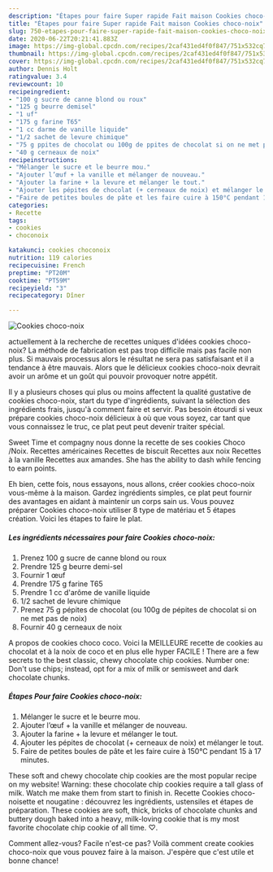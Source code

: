 ```yaml
---
description: "Étapes pour faire Super rapide Fait maison Cookies choco-noix"
title: "Étapes pour faire Super rapide Fait maison Cookies choco-noix"
slug: 750-etapes-pour-faire-super-rapide-fait-maison-cookies-choco-noix
date: 2020-06-22T20:21:41.883Z
image: https://img-global.cpcdn.com/recipes/2caf431ed4f0f847/751x532cq70/cookies-choco-noix-photo-principale-de-la-recette.jpg
thumbnail: https://img-global.cpcdn.com/recipes/2caf431ed4f0f847/751x532cq70/cookies-choco-noix-photo-principale-de-la-recette.jpg
cover: https://img-global.cpcdn.com/recipes/2caf431ed4f0f847/751x532cq70/cookies-choco-noix-photo-principale-de-la-recette.jpg
author: Dennis Holt
ratingvalue: 3.4
reviewcount: 10
recipeingredient:
- "100 g sucre de canne blond ou roux"
- "125 g beurre demisel"
- "1 uf"
- "175 g farine T65"
- "1 cc darme de vanille liquide"
- "1/2 sachet de levure chimique"
- "75 g ppites de chocolat ou 100g de ppites de chocolat si on ne met pas de noix"
- "40 g cerneaux de noix"
recipeinstructions:
- "Mélanger le sucre et le beurre mou."
- "Ajouter l’œuf + la vanille et mélanger de nouveau."
- "Ajouter la farine + la levure et mélanger le tout."
- "Ajouter les pépites de chocolat (+ cerneaux de noix) et mélanger le tout."
- "Faire de petites boules de pâte et les faire cuire à 150°C pendant 15 à 17 minutes."
categories:
- Recette
tags:
- cookies
- choconoix

katakunci: cookies choconoix 
nutrition: 119 calories
recipecuisine: French
preptime: "PT20M"
cooktime: "PT59M"
recipeyield: "3"
recipecategory: Dîner

---
```



![Cookies choco-noix](https://img-global.cpcdn.com/recipes/2caf431ed4f0f847/751x532cq70/cookies-choco-noix-photo-principale-de-la-recette.jpg)

actuellement à la recherche de recettes uniques d'idées cookies choco-noix? La méthode de fabrication est pas trop difficile mais pas facile non plus. Si mauvais processus alors le résultat ne sera pas satisfaisant et il a tendance à être mauvais. Alors que le délicieux cookies choco-noix devrait avoir un arôme et un goût qui pouvoir provoquer notre appétit.

Il y a plusieurs choses qui plus ou moins affectent la qualité gustative de cookies choco-noix, start du type d'ingrédients, suivant la sélection des ingrédients frais, jusqu'à comment faire et servir. Pas besoin étourdi si veux prépare cookies choco-noix délicieux à où que vous soyez, car tant que vous connaissez le truc, ce plat peut peut devenir traiter spécial.

Sweet Time et compagny nous donne la recette de ses cookies Choco /Noix. Recettes américaines Recettes de biscuit Recettes aux noix Recettes à la vanille Recettes aux amandes. She has the ability to dash while fencing to earn points.


Eh bien, cette fois, nous essayons, nous allons, créer cookies choco-noix vous-même à la maison. Gardez ingrédients simples, ce plat peut fournir des avantages en aidant à maintenir un corps sain us. Vous pouvez préparer Cookies choco-noix utiliser 8 type de matériau et 5 étapes création. Voici les étapes to faire le plat.

<!--inarticleads1-->

##### Les ingrédients nécessaires pour faire Cookies choco-noix:

1. Prenez 100 g sucre de canne blond ou roux
1. Prendre 125 g beurre demi-sel
1. Fournir 1 œuf
1. Prendre 175 g farine T65
1. Prendre 1 cc d&#39;arôme de vanille liquide
1.  1/2 sachet de levure chimique
1. Prenez 75 g pépites de chocolat (ou 100g de pépites de chocolat si on ne met pas de noix)
1. Fournir 40 g cerneaux de noix


A propos de cookies choco coco. Voici la MEILLEURE recette de cookies au chocolat et à la noix de coco et en plus elle hyper FACILE ! There are a few secrets to the best classic, chewy chocolate chip cookies. Number one: Don&#39;t use chips; instead, opt for a mix of milk or semisweet and dark chocolate chunks. 

<!--inarticleads2-->

##### Étapes Pour faire Cookies choco-noix:

1. Mélanger le sucre et le beurre mou.
1. Ajouter l’œuf + la vanille et mélanger de nouveau.
1. Ajouter la farine + la levure et mélanger le tout.
1. Ajouter les pépites de chocolat (+ cerneaux de noix) et mélanger le tout.
1. Faire de petites boules de pâte et les faire cuire à 150°C pendant 15 à 17 minutes.


These soft and chewy chocolate chip cookies are the most popular recipe on my website! Warning: these chocolate chip cookies require a tall glass of milk. Watch me make them from start to finish in. Recette Cookies choco-noisette et nougatine : découvrez les ingrédients, ustensiles et étapes de préparation. These cookies are soft, thick, bricks of chocolate chunks and buttery dough baked into a heavy, milk-loving cookie that is my most favorite chocolate chip cookie of all time. ♡. 


Comment allez-vous? Facile n'est-ce pas? Voilà comment create cookies choco-noix que vous pouvez faire à la maison. J'espère que c'est utile et bonne chance!
